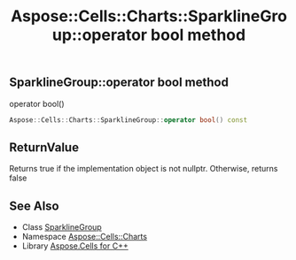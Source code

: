 ﻿---
title: Aspose::Cells::Charts::SparklineGroup::operator bool method
linktitle: operator bool
second_title: Aspose.Cells for C++ API Reference
description: 'Aspose::Cells::Charts::SparklineGroup::operator bool method. operator bool() in C++.'
type: docs
weight: 400
url: /cpp/aspose.cells.charts/sparklinegroup/operator_bool/
---
## SparklineGroup::operator bool method


operator bool()

```cpp
Aspose::Cells::Charts::SparklineGroup::operator bool() const
```


## ReturnValue

Returns true if the implementation object is not nullptr. Otherwise, returns false

## See Also

* Class [SparklineGroup](../)
* Namespace [Aspose::Cells::Charts](../../)
* Library [Aspose.Cells for C++](../../../)
